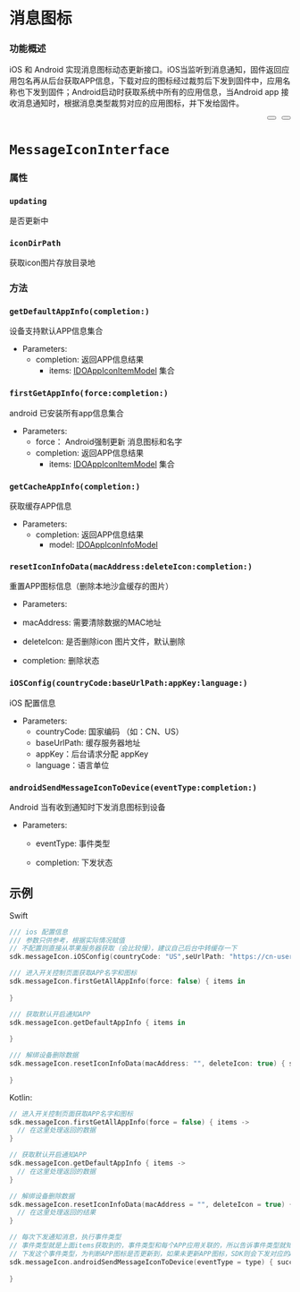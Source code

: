 # 消息图标
### 功能概述

iOS 和 Android 实现消息图标动态更新接口。iOS当监听到消息通知，固件返回应用包名再从后台获取APP信息，下载对应的图标经过裁剪后下发到固件中，应用名称也下发到固件；Android启动时获取系统中所有的应用信息，当Android app 接收消息通知时，根据消息类型裁剪对应的应用图标，并下发给固件。



<div style ="display:flex;justify-content: flex-end;" >
  <button class="section" target="section1" show="swift" hide="swift"></button>
  <div style="width:10px"></div>
  <button class="section" target="section2" show="kotlin" hide="kotlin"></button>
</div>

# `MessageIconInterface`

### 属性

### `updating`

是否更新中

### `iconDirPath`

获取icon图片存放目录地

### 方法

### `getDefaultAppInfo(completion:)`

设备支持默认APP信息集合

- Parameters:
  - completion: 返回APP信息结果
    - items:  [IDOAppIconItemModel]() 集合

### `firstGetAppInfo(force:completion:)`

android 已安装所有app信息集合

- Parameters:
  - force： Android强制更新 消息图标和名字
  - completion: 返回APP信息结果
    - items:  [IDOAppIconItemModel]() 集合

### `getCacheAppInfo(completion:)`

获取缓存APP信息

- Parameters:
  - completion: 返回APP信息结果
    - model: [IDOAppIconInfoModel]()

### `resetIconInfoData(macAddress:deleteIcon:completion:)`

 重置APP图标信息（删除本地沙盒缓存的图片）

-  Parameters:

  -  macAddress: 需要清除数据的MAC地址

  - deleteIcon: 是否删除icon 图片文件，默认删除
  - completion: 删除状态

<!--sec data-title="swift" data-id="section1" data-show=true ces-->

### `iOSConfig(countryCode:baseUrlPath:appKey:language:)`

iOS 配置信息

- Parameters:
  - countryCode: 国家编码 （如：CN、US）
  - baseUrlPath: 缓存服务器地址
  - appKey：后台请求分配 appKey
  - language：语言单位

<!--endsec-->

<!--sec data-title="kotlin" data-id="section2" data-show=false ces-->

### `androidSendMessageIconToDevice(eventType:completion:)`

Android 当有收到通知时下发消息图标到设备

-  Parameters:

   - eventType: 事件类型

   - completion: 下发状态

<!--endsec-->



## 示例

Swift

```swift
/// ios 配置信息
/// 参数只供参考，根据实际情况赋值
// 不配置则直接从苹果服务器获取（会比较慢），建议自己后台中转缓存一下
sdk.messageIcon.iOSConfig(countryCode: "US",seUrlPath: "https://cn-user.idoocloud.com/api/ios/lookup/get", appKey: "800a6444f9c0433c8e88741b6ddf1443", language: 2)

/// 进入开关控制页面获取APP名字和图标
sdk.messageIcon.firstGetAllAppInfo(force: false) { items in
  
}

/// 获取默认开启通知APP
sdk.messageIcon.getDefaultAppInfo { items in
  
}

/// 解绑设备删除数据
sdk.messageIcon.resetIconInfoData(macAddress: "", deleteIcon: true) { success in
  
}
```



Kotlin:

```kotlin
// 进入开关控制页面获取APP名字和图标
sdk.messageIcon.firstGetAllAppInfo(force = false) { items ->
  // 在这里处理返回的数据
}

// 获取默认开启通知APP
sdk.messageIcon.getDefaultAppInfo { items ->
  // 在这里处理返回的数据
}

// 解绑设备删除数据
sdk.messageIcon.resetIconInfoData(macAddress = "", deleteIcon = true) { success ->
  // 在这里处理返回的结果
}

// 每次下发通知消息，执行事件类型 
// 事件类型就是上面items获取到的，事件类型和每个APP应用关联的，所以告诉事件类型就知道哪个应用的通知
// 下发这个事件类型，为判断APP图标是否更新到，如果未更新APP图标，SDK则会下发对应的APP图标
sdk.messageIcon.androidSendMessageIconToDevice(eventType = type) { success ->
  
}
```







